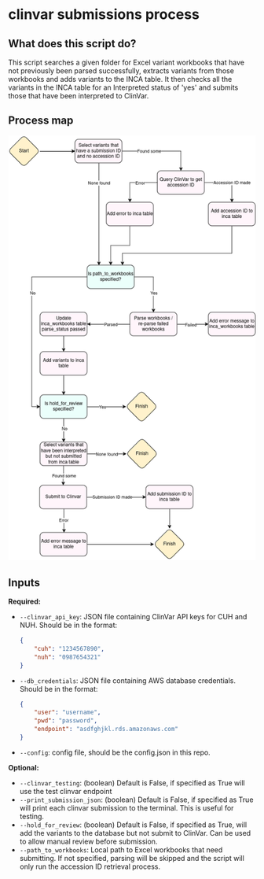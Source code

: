 # clinvar submissions process

## What does this script do?
This script searches a given folder for Excel variant workbooks that have not previously been parsed successfully, extracts variants from those workbooks and adds variants to the INCA table. It then checks all the variants in the INCA table for an Interpreted status of 'yes' and submits those that have been interpreted to ClinVar.

## Process map
![Image of workflow](clinvar_submissions_process.png)

## Inputs
**Required:**
* `--clinvar_api_key`: JSON file containing ClinVar API keys for CUH and NUH. Should be in the format:

    ```JSON
    {
        "cuh": "1234567890",
        "nuh": "0987654321"
    }
    ```
* `--db_credentials`: JSON file containing AWS database credentials. Should be in the format:

    ```JSON
    {
        "user": "username",
        "pwd": "password",
        "endpoint": "asdfghjkl.rds.amazonaws.com"
    }
    ```
* `--config`: config file, should be the config.json in this repo.

**Optional:**
* `--clinvar_testing`: (boolean) Default is False, if specified as True will use the test clinvar endpoint
* `--print_submission_json`: (boolean) Default is False, if specified as True will print each clinvar submission to the terminal. This is useful for testing.
* `--hold_for_review`: (boolean) Default is False, if specified as True, will add the variants to the database but not submit to ClinVar. Can be used to allow manual review before submission.
* `--path_to_workbooks`: Local path to Excel workbooks that need submitting. If not specified, parsing will be skipped and the script will only run the accession ID retrieval process.